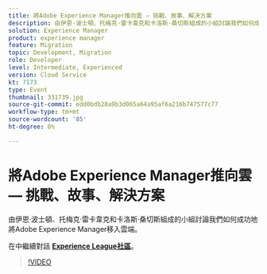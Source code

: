 ```yaml
---
title: 將Adobe Experience Manager推向雲 — 挑戰、故事、解決方案
description: 由伊恩·波士頓、托梅克·雷卡韋克和卡洛斯·桑切斯組成的小組討論我們如何成功地將Adobe Experience Manager移入雲端。 本次會議是作為Adobe Developers Live內容活動的一部分進行的。
solution: Experience Manager
product: experience manager
feature: Migration
topic: Development, Migration
role: Developer
level: Intermediate, Experienced
version: Cloud Service
kt: 7173
type: Event
thumbnail: 331739.jpg
source-git-commit: edd0bdb28a9b3d065a64a95af6a216b747577c77
workflow-type: tm+mt
source-wordcount: '85'
ht-degree: 0%

---
```



# 將Adobe Experience Manager推向雲 — 挑戰、故事、解決方案

由伊恩·波士頓、托梅克·雷卡韋克和卡洛斯·桑切斯組成的小組討論我們如何成功地將Adobe Experience Manager移入雲端。

在中繼續對話 **[Experience League社區](http://adobe.ly/36Yd3v6)**。

>[!VIDEO](https://video.tv.adobe.com/v/331739/?quality=12&learn=on&hidetitle=true)
